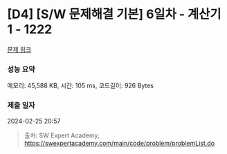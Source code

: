 # [D4] [S/W 문제해결 기본] 6일차 - 계산기1 - 1222 

[문제 링크](https://swexpertacademy.com/main/code/problem/problemDetail.do?contestProbId=AV14mbSaAEwCFAYD) 

### 성능 요약

메모리: 45,588 KB, 시간: 105 ms, 코드길이: 926 Bytes

### 제출 일자

2024-02-25 20:57



> 출처: SW Expert Academy, https://swexpertacademy.com/main/code/problem/problemList.do